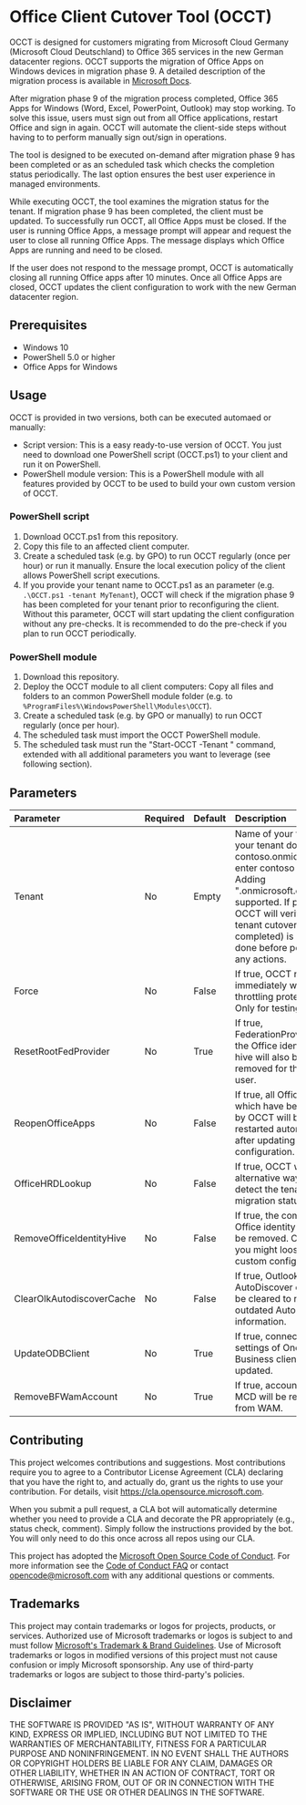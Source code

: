 # Office Client Cutover Tool (OCCT)
OCCT is designed for customers migrating from Microsoft Cloud Germany (Microsoft Cloud Deutschland) to Office 365 services in the new German datacenter regions. OCCT supports the migration of Office Apps on Windows devices in migration phase 9. A detailed description of the migration process is available in [Microsoft Docs](https://docs.microsoft.com/en-us/microsoft-365/enterprise/ms-cloud-germany-transition?view=o365-worldwide).

After migration phase 9 of the migration process completed, Office 365 Apps for Windows (Word, Excel, PowerPoint, Outlook) may stop working. To solve this issue, users must sign out from all Office applications, restart Office and sign in again.
OCCT will automate the client-side steps without having to to perform manually sign out/sign in operations.

The tool is designed to be executed on-demand after migration phase 9 has been completed or as an scheduled task which checks the completion status periodically. The last option ensures the best user experience in managed environments.

While executing OCCT, the tool examines the migration status for the tenant. If migration phase 9 has been completed, the client must be updated. To successfully run OCCT, all Office Apps must be closed. If the user is running Office Apps, a message prompt will appear and request the user to close all running Office Apps. The message displays which Office Apps are running and need to be closed.

If the user does not respond to the message prompt, OCCT is automatically closing all running Office apps after 10 minutes. Once all Office Apps are closed, OCCT updates the client configuration to work with the new German datacenter region.

## Prerequisites
- Windows 10
- PowerShell 5.0 or higher
- Office Apps for Windows

## Usage
OCCT is provided in two versions, both can be executed automaed or manually:
- Script version: This is a easy ready-to-use version of OCCT. You just need to download one PowerShell script (OCCT.ps1) to your client and run it on PowerShell.
- PowerShell module version: This is a PowerShell module with all features provided by OCCT to be used to build your own custom version of OCCT.

### PowerShell script
1. Download OCCT.ps1 from this repository.
2. Copy this file to an affected client computer.
3. Create a scheduled task (e.g. by GPO) to run OCCT regularly (once per hour) or run it manually. Ensure the local execution policy of the client allows PowerShell script executions. 
4. If you provide your tenant name to OCCT.ps1 as an parameter (e.g. `.\OCCT.ps1 -tenant MyTenant`), OCCT will check if the migration phase 9 has been completed for your tenant prior to reconfiguring the client. Without this parameter, OCCT will start updating the client configuration without any pre-checks. It is recommended to do the pre-check if you plan to run OCCT periodically.
### PowerShell module
1. Download this repository.
2. Deploy the OCCT module to all client computers: Copy all files and folders to an common PowerShell module folder (e.g. to `%ProgramFiles%\WindowsPowerShell\Modules\OCCT`).
3. Create a scheduled task (e.g. by GPO or manually) to run OCCT regularly (once per hour).
4. The scheduled task must import the OCCT PowerShell module.
5. The scheduled task must run the "Start-OCCT -Tenant <tenantname>" command, extended with all additional parameters you want to leverage (see following section).

## Parameters
| Parameter | Required | Default | Description |
| :------------- |:-------------| :-----| :-----|
| Tenant | No | Empty | Name of your tenant. If your tenant domain is contoso.onmicrosoft.de, enter contoso only. Adding ".onmicrosoft.de" is not supported. If provided, OCCT will verify if the tenant cutover (phase 9 completed) is already done before performing any actions.
| Force | No | False | If true, OCCT runs immediately without throttling protection. Only for testing.
| ResetRootFedProvider | No | True | If true, FederationProvider in the Office identity root hive will also be removed for the current user.
| ReopenOfficeApps | No | False | If true, all Office Apps which have been closed by OCCT will be restarted automatically after updating the client configuration.
| OfficeHRDLookup | No | False | If true, OCCT will use an alternative way to detect the tenant migration status.
| RemoveOfficeIdentityHive | No | False | If true, the complete Office identity hive will be removed. Caution, you might loose some custom configurations.
| ClearOlkAutodiscoverCache | No | False | If true, Outlook AutoDiscover cache will be cleared to remove outdated AutoDiscover information.
| UpdateODBClient | No | True | If true, connection settings of OneDrive for Business client will be updated.
| RemoveBFWamAccount | No | True | If true, accounts from MCD will be removed from WAM.

## Contributing
This project welcomes contributions and suggestions. Most contributions require you to agree to a
Contributor License Agreement (CLA) declaring that you have the right to, and actually do, grant us
the rights to use your contribution. For details, visit https://cla.opensource.microsoft.com.

When you submit a pull request, a CLA bot will automatically determine whether you need to provide
a CLA and decorate the PR appropriately (e.g., status check, comment). Simply follow the instructions
provided by the bot. You will only need to do this once across all repos using our CLA.

This project has adopted the [Microsoft Open Source Code of Conduct](https://opensource.microsoft.com/codeofconduct/).
For more information see the [Code of Conduct FAQ](https://opensource.microsoft.com/codeofconduct/faq/) or
contact [opencode@microsoft.com](mailto:opencode@microsoft.com) with any additional questions or comments.

## Trademarks
This project may contain trademarks or logos for projects, products, or services. Authorized use of Microsoft 
trademarks or logos is subject to and must follow 
[Microsoft's Trademark & Brand Guidelines](https://www.microsoft.com/en-us/legal/intellectualproperty/trademarks/usage/general).
Use of Microsoft trademarks or logos in modified versions of this project must not cause confusion or imply Microsoft sponsorship.
Any use of third-party trademarks or logos are subject to those third-party's policies.

## Disclaimer
THE SOFTWARE IS PROVIDED "AS IS", WITHOUT WARRANTY OF ANY KIND, EXPRESS OR
IMPLIED, INCLUDING BUT NOT LIMITED TO THE WARRANTIES OF MERCHANTABILITY,
FITNESS FOR A PARTICULAR PURPOSE AND NONINFRINGEMENT. IN NO EVENT SHALL THE
AUTHORS OR COPYRIGHT HOLDERS BE LIABLE FOR ANY CLAIM, DAMAGES OR OTHER
LIABILITY, WHETHER IN AN ACTION OF CONTRACT, TORT OR OTHERWISE, ARISING FROM,
OUT OF OR IN CONNECTION WITH THE SOFTWARE OR THE USE OR OTHER DEALINGS IN
THE SOFTWARE.
